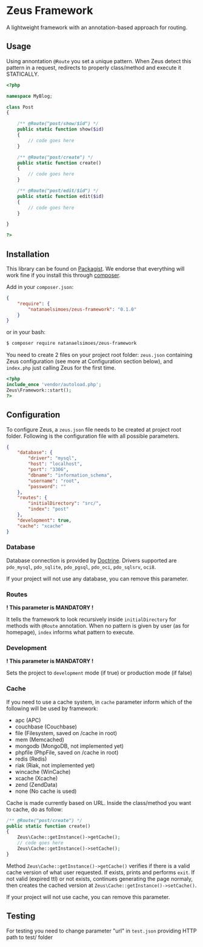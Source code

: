 # Zeus Framework
A lightweight framework with an annotation-based approach for routing.

## Usage
Using annontation `@Route` you set a unique pattern. When Zeus detect this
pattern in a request, redirects to properly class/method and execute it
STATICALLY.

```php
<?php

namespace MyBlog;

class Post
{

    /** @Route("post/show/$id") */
    public static function show($id)
    {
        // code goes here
    }

    /** @Route("post/create") */
    public static function create()
    {
        // code goes here
    }

    /** @Route("post/edit/$id") */
    public static function edit($id)
    {
        // code goes here
    }

}

?>
```

## Installation
This library can be found on [Packagist](https://packagist.org/packages/natanaelsimoes/zeus-framework).
We endorse that everything will work fine if you install this through [composer](http://getcomposer.org).

Add in your `composer.json`:
```json
{
    "require": {
        "natanaelsimoes/zeus-framework": "0.1.0"
    }
}
```
or in your bash:
```bash
$ composer require natanaelsimoes/zeus-framework
```

You need to create 2 files on your project root folder: `zeus.json` containing
Zeus configuration (see more at Configuration section below), and `index.php`
just calling Zeus for the first time.

```php
<?php
include_once 'vendor/autoload.php';
Zeus\Framework::start();
?>
```

## Configuration
To configure Zeus, a `zeus.json` file needs to be created at project root
folder. Following is the configuration file with all possible parameters.

```json
{
    "database": {
        "driver": "mysql",
        "host": "localhost",
        "port": "3306",
        "dbname": "information_schema",
        "username": "root",
        "password": ""
    },
    "routes": {
        "initialDirectory": "src/",
        "index": "post"
    },
    "development": true,
    "cache": "xcache"
}
```

### Database

Database connection is provided by [Doctrine](http://www.doctrine-project.org).
Drivers supported are `pdo_mysql`, `pdo_sqlite`, `pdo_pgsql`, `pdo_oci`,
`pdo_sqlsrv`, `oci8`.

If your project will not use any database, you can remove this parameter.

### Routes
**! This parameter is MANDATORY !**

It tells the framework to look recursively inside `initialDirectory` for methods
with `@Route` annotation. When no pattern is given by user (as for homepage),
`index` informs what pattern to execute.

### Development
**! This parameter is MANDATORY !**

Sets the project to `development` mode (if true) or production mode (if false)

### Cache
If you need to use a cache system, in `cache` parameter inform which of the
following will be used by framework:
* apc (APC)
* couchbase (Couchbase)
* file (Filesystem, saved on /cache in root)
* mem (Memcached)
* mongodb (MongoDB, not implemented yet)
* phpfile (PhpFile, saved on /cache in root)
* redis (Redis)
* riak (Riak, not implemented yet)
* wincache (WinCache)
* xcache (Xcache)
* zend (ZendData)
* none (No cache is used)

Cache is made currently based on URL. Inside the class/method you want to cache,
do as follow:

```php
/** @Route("post/create") */
public static function create()
{
    Zeus\Cache::getInstance()->getCache();
    // code goes here
    Zeus\Cache::getInstance()->setCache();
}
```

Method `Zeus\Cache::getInstance()->getCache()` verifies if there is a valid
cache version of what user requested. If exists, prints and performs `exit`.
If not valid (expired ttl) or not exists, continues generating the page normaly,
then creates the cached version at `Zeus\Cache::getInstance()->setCache()`.

If your project will not use cache, you can remove this parameter.

## Testing

For testing you need to change parameter "url" in `test.json` providing HTTP
path to test/ folder